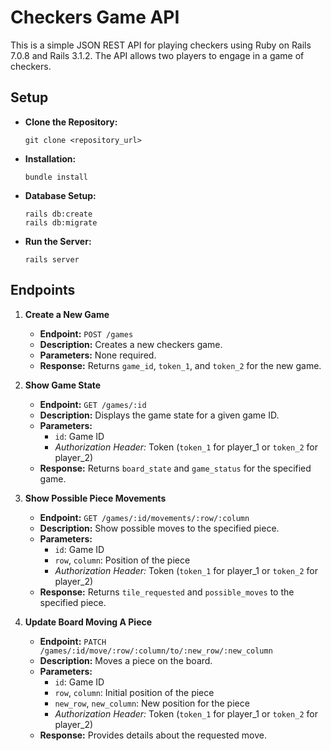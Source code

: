 # Checkers Game API

This is a simple JSON REST API for playing checkers using Ruby on Rails 7.0.8 and Rails 3.1.2. The API allows two players to engage in a game of checkers.

## Setup

- **Clone the Repository:**
  ```
  git clone <repository_url>
  ```

- **Installation:**
  ```
  bundle install
  ```

- **Database Setup:**
  ```
  rails db:create
  rails db:migrate
  ```

- **Run the Server:**
  ```
  rails server
  ```

## Endpoints

1. **Create a New Game**
   - **Endpoint:** `POST /games`
   - **Description:** Creates a new checkers game.
   - **Parameters:** None required.
   - **Response:** Returns `game_id`, `token_1`, and `token_2` for the new game.

2. **Show Game State**
   - **Endpoint:** `GET /games/:id`
   - **Description:** Displays the game state for a given game ID.
   - **Parameters:**
     - `id`: Game ID
     - *Authorization Header:* Token (`token_1` for player_1 or `token_2` for player_2)
   - **Response:** Returns `board_state` and `game_status` for the specified game.

3. **Show Possible Piece Movements**
   - **Endpoint:** `GET /games/:id/movements/:row/:column`
   - **Description:** Show possible moves to the specified piece.
   - **Parameters:**
     - `id`: Game ID
     - `row`, `column`: Position of the piece
     - *Authorization Header:* Token (`token_1` for player_1 or `token_2` for player_2)
   - **Response:** Returns `tile_requested` and `possible_moves` to the specified piece.

4. **Update Board Moving A Piece**
   - **Endpoint:** `PATCH /games/:id/move/:row/:column/to/:new_row/:new_column`
   - **Description:** Moves a piece on the board.
   - **Parameters:**
     - `id`: Game ID
     - `row`, `column`: Initial position of the piece
     - `new_row`, `new_column`: New position for the piece
     - *Authorization Header:* Token (`token_1` for player_1 or `token_2` for player_2)
   - **Response:** Provides details about the requested move.
